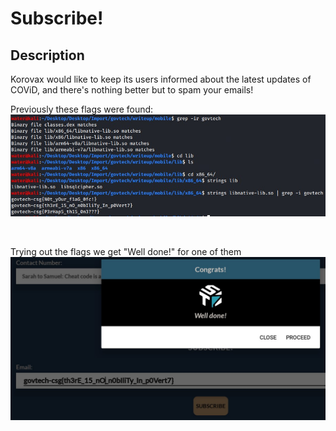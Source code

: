 # Subscribe!
## Description
Korovax would like to keep its users informed about the latest updates of COViD, and there's nothing better but to spam your emails!

Previously these flags were found:
![ ](./../resources/flag_3.jpg?raw=true)


<br>

Trying out the flags we get "Well done!" for one of them
![ ](./../resources/flag_2.jpg?raw=true)
